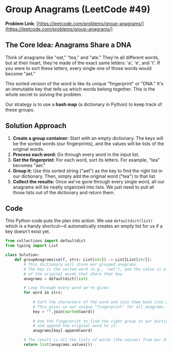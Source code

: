 # Group Anagrams (LeetCode #49)

**Problem Link:** [https://leetcode.com/problems/group-anagrams/](https://leetcode.com/problems/group-anagrams/)

## The Core Idea: Anagrams Share a DNA

Think of anagrams like "eat," "tea," and "ate." They're all different words, but at their heart, they're made of the exact same letters: 'a', 'e', and 't'. If you were to sort these letters, every single one of those words would become "aet."

This sorted version of the word is like its unique "fingerprint" or "DNA." It's an immutable key that tells us which words belong together. This is the whole secret to solving the problem.

Our strategy is to use a **hash map** (a dictionary in Python) to keep track of these groups.

## Solution Approach

1.  **Create a group container:** Start with an empty dictionary. The keys will be the sorted words (our fingerprints), and the values will be lists of the original words.
2.  **Process each word:** Go through every word in the input list.
3.  **Get the fingerprint:** For each word, sort its letters. For example, "tea" becomes "aet."
4.  **Group it:** Use this sorted string ("aet") as the key to find the right list in our dictionary. Then, simply add the original word ("tea") to that list.
5.  **Collect the results:** Once we've gone through every single word, all our anagrams will be neatly organized into lists. We just need to pull all those lists out of the dictionary and return them.

## Code

This Python code puts the plan into action. We use `defaultdict(list)` which is a handy shortcut—it automatically creates an empty list for us if a key doesn't exist yet.

```python
from collections import defaultdict
from typing import List

class Solution:
    def groupAnagrams(self, strs: List[str]) -> List[List[str]]:
        # This dictionary will store our grouped anagrams.
        # The key is the sorted word (e.g., "aet"), and the value is a list
        # of the original words that share that key.
        anagrams = defaultdict(list)

        # Loop through every word we're given.
        for word in strs:
            
            # Sort the characters of the word and join them back into a string.
            # This gives us our unique "fingerprint" for all anagrams.
            key = "".join(sorted(word))
            
            # Use the fingerprint to find the right group in our dictionary
            # and append the original word to it.
            anagrams[key].append(word)

        # The result is all the lists of words (the values) from our dictionary.
        return list(anagrams.values())
```
